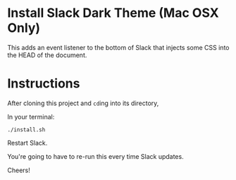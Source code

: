 # Install Slack Dark Theme (Mac OSX Only)

This adds an event listener to the bottom of Slack that injects some CSS into the HEAD of the document.

# Instructions

After cloning this project and `cd`ing into its directory,

In your terminal:
```
./install.sh
```

Restart Slack.

You're going to have to re-run this every time Slack updates.


Cheers!
